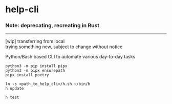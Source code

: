 # help-cli

### Note: deprecating, recreating in Rust

---
[wip] transferring from local  
trying something new, subject to change without notice  

Python/Bash based CLI to automate various day-to-day tasks

    python3 -m pip install pipx
    python3 -m pipx ensurepath
    pipx install poetry

    ln -s <path_to_help_cli>/h.sh ~/bin/h
    h update
    
    h test
